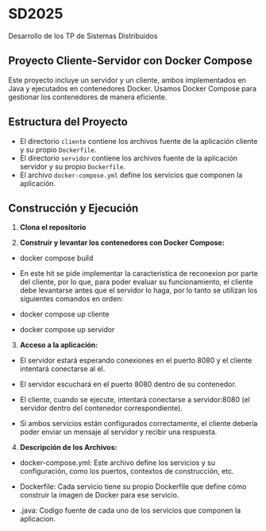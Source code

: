 # SD2025
Desarrollo de los TP de Sistemas Distribuidos


## Proyecto Cliente-Servidor con Docker Compose

Este proyecto incluye un servidor y un cliente, ambos implementados en Java y ejecutados en contenedores Docker. Usamos Docker Compose para gestionar los contenedores de manera eficiente.

## Estructura del Proyecto

- El directorio `cliente` contiene los archivos fuente de la aplicación cliente y su propio `Dockerfile`.
- El directorio `servidor` contiene los archivos fuente de la aplicación servidor y su propio `Dockerfile`.
- El archivo `docker-compose.yml` define los servicios que componen la aplicación.

## Construcción y Ejecución

1. **Clona el repositorio**

2. **Construir y levantar los contenedores con Docker Compose:** 

- docker compose build

- En este hit se pide implementar la caracteristica de reconexion por parte del cliente, por lo que, para poder evaluar su funcionamiento, el cliente debe levantarse antes que el servidor lo haga, por lo tanto se utilizan los siguientes comandos en orden:

- docker compose up cliente

- docker compose up servidor

3. **Acceso a la aplicación:**

- El servidor estará esperando conexiones en el puerto 8080 y el cliente intentará conectarse al el.

- El servidor escuchará en el puerto 8080 dentro de su contenedor.

- El cliente, cuando se ejecute, intentará conectarse a servidor:8080 (el servidor dentro del contenedor correspondiente).

- Si ambos servicios están configurados correctamente, el cliente debería poder enviar un mensaje al servidor y recibir una respuesta.

4. **Descripción de los Archivos:**

- docker-compose.yml: Este archivo define los servicios y su configuración, como los puertos, contextos de construcción, etc.

- Dockerfile: Cada servicio tiene su propio Dockerfile que define cómo construir la imagen de Docker para ese servicio. 

- .java: Codigo fuente de cada uno de los servicios que componen la aplicacion.